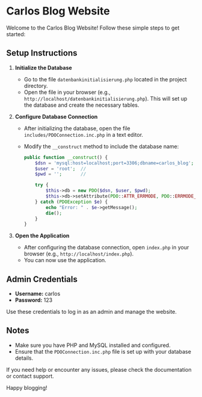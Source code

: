 # Carlos Blog Website

Welcome to the Carlos Blog Website! Follow these simple steps to get started:

## Setup Instructions

1. **Initialize the Database**

   - Go to the file `datenbankinitialisierung.php` located in the project directory.
   - Open the file in your browser (e.g., `http://localhost/datenbankinitialisierung.php`). This will set up the database and create the necessary tables.

2. **Configure Database Connection**

   - After initializing the database, open the file `includes/PDOConnection.inc.php` in a text editor.
   - Modify the `__construct` method to include the database name:

     ```php
     public function __construct() {
         $dsn = 'mysql:host=localhost;port=3306;dbname=carlos_blog'; // Add the database name here
         $user = 'root';  // 
         $pwd = '';       // 

         try {
             $this->db = new PDO($dsn, $user, $pwd);
             $this->db->setAttribute(PDO::ATTR_ERRMODE, PDO::ERRMODE_EXCEPTION);
         } catch (PDOException $e) {
             echo "Error: " . $e->getMessage();
             die();
         }
     }
     ```

3. **Open the Application**

   - After configuring the database connection, open `index.php` in your browser (e.g., `http://localhost/index.php`).
   - You can now use the application.

## Admin Credentials

- **Username:** carlos
- **Password:** 123

Use these credentials to log in as an admin and manage the website.

## Notes

- Make sure you have PHP and MySQL installed and configured.
- Ensure that the `PDOConnection.inc.php` file is set up with your database details.

If you need help or encounter any issues, please check the documentation or contact support.

Happy blogging!
